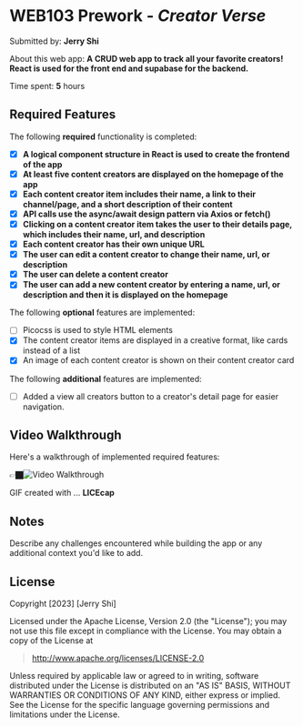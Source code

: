 # WEB103 Prework - *Creator Verse*

Submitted by: **Jerry Shi**

About this web app: **A CRUD web app to track all your favorite creators! React is used for the front end and supabase for the backend.**

Time spent: **5** hours

## Required Features

The following **required** functionality is completed:

- [X] **A logical component structure in React is used to create the frontend of the app**
- [x] **At least five content creators are displayed on the homepage of the app**
- [X] **Each content creator item includes their name, a link to their channel/page, and a short description of their content**
- [X] **API calls use the async/await design pattern via Axios or fetch()**
- [X] **Clicking on a content creator item takes the user to their details page, which includes their name, url, and description**
- [X] **Each content creator has their own unique URL**
- [X] **The user can edit a content creator to change their name, url, or description**
- [X] **The user can delete a content creator**
- [X] **The user can add a new content creator by entering a name, url, or description and then it is displayed on the homepage**

The following **optional** features are implemented:

- [ ] Picocss is used to style HTML elements
- [X] The content creator items are displayed in a creative format, like cards instead of a list
- [X] An image of each content creator is shown on their content creator card

The following **additional** features are implemented:

* [ ] Added a view all creators button to a creator's detail page for easier navigation.

## Video Walkthrough

Here's a walkthrough of implemented required features:

👉🏿<img src='http://i.imgur.com/rOWYGKX.gifv' title='Video Walkthrough' width='' alt='Video Walkthrough' />

GIF created with ...  **LICEcap**

## Notes

Describe any challenges encountered while building the app or any additional context you'd like to add.

## License

Copyright [2023] [Jerry Shi]

Licensed under the Apache License, Version 2.0 (the "License"); you may not use this file except in compliance with the License. You may obtain a copy of the License at

> http://www.apache.org/licenses/LICENSE-2.0

Unless required by applicable law or agreed to in writing, software distributed under the License is distributed on an "AS IS" BASIS, WITHOUT WARRANTIES OR CONDITIONS OF ANY KIND, either express or implied. See the License for the specific language governing permissions and limitations under the License.